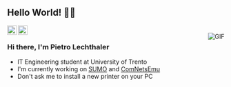 ## Hello World! 👋🏻

<a href="https://www.linkedin.com/in/pietrolechthaler/">
  <img align="left" alt="Pietro's Linkdein" width="22px" src="https://cdn.jsdelivr.net/npm/simple-icons@v3/icons/linkedin.svg" />
</a>
<a href="https://github.com/pietrolechthaler">
  <img align="left" alt="Pietro's Github" width="22px" src="https://cdn.jsdelivr.net/npm/simple-icons@v3/icons/github.svg" />
</a>
<br />
<img align="right" alt="GIF" src="https://media.giphy.com/media/SSM6HdOicCahnOZ5hM/giphy.gif" />

### Hi there, I'm Pietro Lechthaler
- IT Engineering student at University of Trento
- I'm currently working on [SUMO](https://sumo.dlr.de/docs/Tutorials/index.html) and [ComNetsEmu](https://github.com/stevelorenz/comnetsemu)
- Don't ask me to install a new printer on your PC

